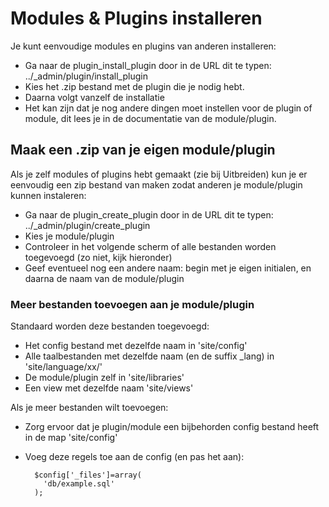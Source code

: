 # Modules & Plugins installeren

Je kunt eenvoudige modules en plugins van anderen installeren:

- Ga naar de plugin_install_plugin door in de URL dit te typen: ../_admin/plugin/install_plugin
- Kies het .zip bestand met de plugin die je nodig hebt.
- Daarna volgt vanzelf de installatie
- Het kan zijn dat je nog andere dingen moet instellen voor de plugin of module, dit lees je in de documentatie van de module/plugin.

## Maak een .zip van je eigen module/plugin

Als je zelf modules of plugins hebt gemaakt (zie bij Uitbreiden) kun je er eenvoudig een zip bestand van maken zodat anderen je module/plugin kunnen instaleren:

- Ga naar de plugin_create_plugin door in de URL dit te typen: ../_admin/plugin/create_plugin
- Kies je module/plugin
- Controleer in het volgende scherm of alle bestanden worden toegevoegd (zo niet, kijk hieronder)
- Geef eventueel nog een andere naam: begin met je eigen initialen, en daarna de naam van de module/plugin

### Meer bestanden toevoegen aan je module/plugin

Standaard worden deze bestanden toegevoegd:

- Het config bestand met dezelfde naam in 'site/config'
- Alle taalbestanden met dezelfde naam (en de suffix _lang) in 'site/language/xx/'
- De module/plugin zelf in 'site/libraries'
- Een view met dezelfde naam 'site/views'

Als je meer bestanden wilt toevoegen:

- Zorg ervoor dat je plugin/module een bijbehorden config bestand heeft in de map 'site/config'
- Voeg deze regels toe aan de config (en pas het aan):

        $config['_files']=array(
          'db/example.sql'
        );
